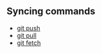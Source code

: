 ## Syncing commands

- [git push](git_push.md)
- [git pull](git_pull.md)
- [git fetch](git_fetch.md)

